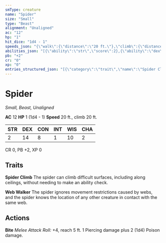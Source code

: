 ```yaml
---
smType: creature
name: "Spider"
size: "Small"
type: "Beast"
alignment: "Unaligned"
ac: "12"
hp: "1"
hit_dice: "1d4 - 1"
speeds_json: "{\"walk\":{\"distance\":\"20 ft.\"},\"climb\":{\"distance\":\"20 ft.\"}}"
abilities_json: "[{\"ability\":\"str\",\"score\":2},{\"ability\":\"dex\",\"score\":14},{\"ability\":\"con\",\"score\":8},{\"ability\":\"int\",\"score\":1},{\"ability\":\"wis\",\"score\":10},{\"ability\":\"cha\",\"score\":2}]"
pb: "+2"
cr: "0"
xp: "0"
entries_structured_json: "[{\"category\":\"trait\",\"name\":\"Spider Climb\",\"text\":\"The spider can climb difficult surfaces, including along ceilings, without needing to make an ability check.\"},{\"category\":\"trait\",\"name\":\"Web Walker\",\"text\":\"The spider ignores movement restrictions caused by webs, and the spider knows the location of any other creature in contact with the same web.\"},{\"category\":\"action\",\"name\":\"Bite\",\"text\":\"*Melee Attack Roll:* +4, reach 5 ft. 1 Piercing damage plus 2 (1d4) Poison damage.\"}]"
---
```


# Spider
*Small, Beast, Unaligned*

**AC** 12
**HP** 1 (1d4 - 1)
**Speed** 20 ft., climb 20 ft.

| STR | DEX | CON | INT | WIS | CHA |
| --- | --- | --- | --- | --- | --- |
| 2 | 14 | 8 | 1 | 10 | 2 |

CR 0, PB +2, XP 0

## Traits

**Spider Climb**
The spider can climb difficult surfaces, including along ceilings, without needing to make an ability check.

**Web Walker**
The spider ignores movement restrictions caused by webs, and the spider knows the location of any other creature in contact with the same web.

## Actions

**Bite**
*Melee Attack Roll:* +4, reach 5 ft. 1 Piercing damage plus 2 (1d4) Poison damage.
